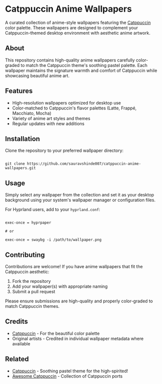 # Catppuccin Anime Wallpapers

A curated collection of anime-style wallpapers featuring the [Catppuccin](https://github.com/catppuccin/catppuccin) color palette. These wallpapers are designed to complement your Catppuccin-themed desktop environment with aesthetic anime artwork.

## About

This repository contains high-quality anime wallpapers carefully color-graded to match the Catppuccin theme's soothing pastel palette. Each wallpaper maintains the signature warmth and comfort of Catppuccin while showcasing beautiful anime art.

## Features

- High-resolution wallpapers optimized for desktop use
- Color-matched to Catppuccin's flavor palettes (Latte, Frappé, Macchiato, Mocha)
- Variety of anime art styles and themes
- Regular updates with new additions

## Installation

Clone the repository to your preferred wallpaper directory:

```

git clone https://github.com/sauravshinde007/catppuccin-anime-wallpapers.git

```

## Usage

Simply select any wallpaper from the collection and set it as your desktop background using your system's wallpaper manager or configuration files.

For Hyprland users, add to your `hyprland.conf`:

```

exec-once = hyprpaper

# or

exec-once = swaybg -i /path/to/wallpaper.png

```

## Contributing

Contributions are welcome! If you have anime wallpapers that fit the Catppuccin aesthetic:

1. Fork the repository
2. Add your wallpaper(s) with appropriate naming
3. Submit a pull request

Please ensure submissions are high-quality and properly color-graded to match Catppuccin themes.

## Credits

- [Catppuccin](https://github.com/catppuccin/catppuccin) - For the beautiful color palette
- Original artists - Credited in individual wallpaper metadata where available


## Related

- [Catppuccin](https://github.com/catppuccin/catppuccin) - Soothing pastel theme for the high-spirited!
- [Awesome Catppuccin](https://github.com/catppuccin/catppuccin#-ports-and-more) - Collection of Catppuccin ports

